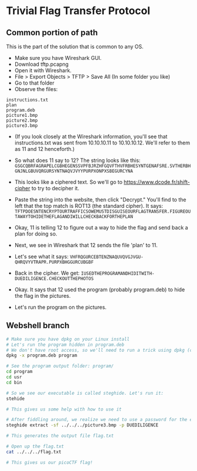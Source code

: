 # Trivial Flag Transfer Protocol

## Common portion of path
This is the part of the solution that is common to any OS.

- Make sure you have Wireshark GUI.
- Download tftp.pcapng
- Open it with Wireshark.
- File > Export Objects > TFTP > Save All (In some folder you like)
- Go to that folder
- Observe the files:

```
instructions.txt
plan
program.deb
picture1.bmp
picture2.bmp
picture3.bmp
```

- (If you look closely at the Wireshark information, you'll see that instructions.txt was sent from 10.10.10.11 to 10.10.10.12. We'll refer to them as 11 and 12 henceforth.)
- So what does 11 say to 12? The string looks like this: 
`GSGCQBRFAGRAPELCGBHEGENSSVPFBJRZHFGQVFTHVFRBHESYNTGENAFSRE.SVTHERBHGNJNLGBUVQRGURSYNTNAQVJVYYPURPXONPXSBEGURCYNA`
- This looks like a ciphered text. So we'll go to https://www.dcode.fr/shift-cipher to try to decipher it.
- Paste the string into the website, then click "Decrypt." You'll find to the left that the top match is ROT13 (the standard cipher). It says:
`TFTPDOESNTENCRYPTOURTRAFFICSOWEMUSTDISGUISEOURFLAGTRANSFER.FIGUREOUTAWAYTOHIDETHEFLAGANDIWILLCHECKBACKFORTHEPLAN`

- Okay, 11 is telling 12 to figure out a way to hide the flag and send back a plan for doing so.

- Next, we see in Wireshark that 12 sends the file 'plan' to 11.

- Let's see what it says:
`VHFRQGURCEBTENZNAQUVQVGJVGU-QHRQVYVTRAPR.PURPXBHGGURCUBGBF`

- Back in the cipher. We get:
`IUSEDTHEPROGRAMANDHIDITWITH-DUEDILIGENCE.CHECKOUTTHEPHOTOS`

- Okay. It says that 12 used the program (probably program.deb) to hide the flag in the pictures.

- Let's run the program on the pictures.

## Webshell branch

```bash
# Make sure you have dpkg on your Linux install
# Let's run the program hidden in program.deb
# We don't have root access, so we'll need to run a trick using dpkg (credit to Freeman)
dpkg -x program.deb program

# See the program output folder: program/
cd program
cd usr
cd bin

# So we see our executable is called steghide. Let's run it:
stehide

# This gives us some help with how to use it

# After fiddling around, we realize we need to use a password for the extraction of some hidden phrase from a picture. We try a bunch of pictures, using the password hint in the plan called 'DUEDILIGENCE' 
steghide extract -sf ../../../picture3.bmp -p DUEDILIGENCE

# This generates the output file flag.txt

# Open up the flag.txt
cat ../../../flag.txt

# This gives us our picoCTF flag!
```
